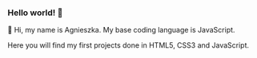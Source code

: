 ### Hello world! 👋

👋 Hi, my name is Agnieszka. My base coding language is JavaScript.

Here you will find my first projects done in HTML5, CSS3 and JavaScript.

<!--
**agnieszkastanczuk/agnieszkastanczuk** is a ✨ _special_ ✨ repository because its `README.md` (this file) appears on your GitHub profile.

Here are some ideas to get you started:

- 🔭 I’m currently working on ...
- 🌱 I’m currently learning ...
- 👯 I’m looking to collaborate on ...
- 🤔 I’m looking for help with ...
- 💬 Ask me about ...
- 📫 How to reach me: ...
- 😄 Pronouns: ...
- ⚡ Fun fact: ...
-->
